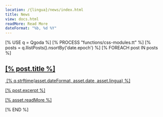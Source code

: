 ```yaml
---
location: /{lingua}/news/index.html
title: News 
view: docs.html
readMore: Read More 
dateFormat: "%b, %d %Y"
---
```

<!--QGODA-NO-XGETTEXT-->
[% USE q = Qgoda %]
[% PROCESS "functions/css-modules.tt" %]
[% posts = q.llistPosts().nsortBy('date.epoch') %]
[% FOREACH post IN posts %]
<div class="[% css.qgoda.teaser %]">
  <h2>
    <a href="[% post.permalink %]" class="[% css.qgoda.teaser_link %]">
  [% post.title %]
    </a>
  </h2>

  <div class="[% css.qgoda.teaser_date %]">
    <a href="[% post.permalink %]" class="[% css.qgoda.teaser_link %]">
      <i class="fa fa-clock-o"></i>&nbsp;[% q.strftime(asset.dateFormat, asset.date, asset.lingua) %]
    </a>
  </div>

  <p>
    <a href="[% post.permalink %]" class="[% css.qgoda.teaser_link %]">
      [% post.excerpt %]
    </a>
  </p>

  <a href="[% post.permalink %]" class="btn btn-warning">[% asset.readMore %]</a>
</div>
[% END %]
<!--/QGODA-NO-XGETTEXT-->
